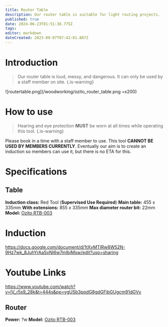 ```yaml
---
title: Router Table
description: Our router table is suitable for light routing projects.
published: true
date: 2024-06-23T01:51:38.775Z
tags: 
editor: markdown
dateCreated: 2023-09-07T07:42:01.887Z
---
```


# Introduction
> Our router table is loud, messy, and dangerous. It can only be used by a staff member on site.
{.is-warning}

![routertable.png](/woodworking/ozito_router_table.png =x200)

# How to use
> Hearing and eye protection **MUST** be worn at all times while operating this tool.
{.is-warning}

Please book in a time with a staff member to use. This tool **CANNOT BE USED BY MEMBERS CURRENTLY**. Eventually our aim is to create an induction so members can use it, but there is no ETA for this.

# Specifications
## Table
**Induction class:** Red Tool (**Supervised Use Required**)
**Main table:** 455 x 335mm
**With extensions:** 855 x 335mm
**Max diameter router bit:** 22mm
**Model:** [Ozito RTB-003](/woodworking/ozito_router_table.pdf)

# Induction
https://docs.google.com/document/d/1tXvMTIRw8W52N-9Hz7wk_8JuhYrAaSvNI6w7mIbiMsw/edit?usp=sharing

# Youtube Links
https://www.youtube.com/watch?v=lV_r5s9_28k&t=444s&pp=ygUSb3ppdG8gdGFibGUgcm91dGVy


## Router
**Power:** ?w
**Model:** [Ozito RTB-003](/woodworking/ozito_router_table.pdf)